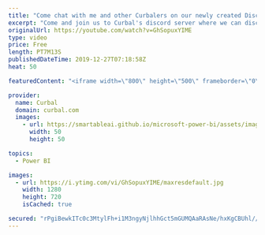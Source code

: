 ```yaml
---
title: "Come chat with me and other Curbalers on our newly created Discord server"
excerpt: "Come and join us to Curbal's discord server where we can discuss anything about data and Power BI. Click this link to access the server: https://discord.gg/7QWDRDT  See u there!!  Here you can download all the pbix files: https://curbal.com/donwload-center\r \r SUBSCRIBE to learn more about Power and Excel"
originalUrl: https://youtube.com/watch?v=GhSopuxYIME
type: video
price: Free
length: PT7M13S
publishedDateTime: 2019-12-27T07:18:58Z
heat: 50

featuredContent: "<iframe width=\"800\" height=\"500\" frameborder=\"0\" src=\"https://www.youtube.com/embed/GhSopuxYIME\" allow=\"accelerometer; autoplay; encrypted-media; gyroscope; picture-in-picture\" allowfullscreen></iframe>"

provider:
  name: Curbal
  domain: curbal.com
  images:
    - url: https://smartableai.github.io/microsoft-power-bi/assets/images/organizations/curbal.com-50x50.jpg
      width: 50
      height: 50

topics:
  - Power BI

images:
  - url: https://i.ytimg.com/vi/GhSopuxYIME/maxresdefault.jpg
    width: 1280
    height: 720
    isCached: true

secured: "rPgiBewkITc0c3MtylFh+i1M3ngyNjlhhGct5mGUMQAaRAsNe/hxKgCBUhl//geMDiLD1RASRYGvP08rfPa6AeFE9qYzb2KLP6BhoAaA4Fgu5Xl0YyHAsDXP5cFYUZO/hY6aS/DoCjIEl48nXfjgew5hkY9Ok0wWqXdv2xnxzLTeBt+pgPHXku1f0A/XIG69dRtoLF98gCwsThsUmIf7bR1JxLcsSF7z7y7vg6R6zt2JCL9bo+BtndgI7QUB54q9OwyMQRoTkE5hsM/yv3l8TBjIKTKZ/Gc08h/ldZKdx8tn6TS2Q10TK8aTubUJBQRoMOzZ2BVJ5ANfx081H4Nx8GoFUY8tQ+fpy/P040SebfgAfsvV7tJUQaiOFz9+e0NIf2dMutaibLr2RBWs8HqEgbJCs3NplLqg9/Ek9wtSyuQ=;PdvWfsuBwJTxzWna75puKw=="
---
```


